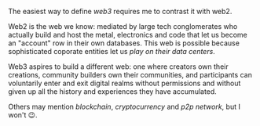 The easiest way to define _web3_ requires me to contrast it with web2. 

Web2 is the web we know: mediated by large tech conglomerates who actually build and host the metal, electronics and code that let us become an "account" row in their own databases. This web is possible because sophisticated coporate entities let us _play on their data centers_.

Web3 aspires to build a different web: one where creators own their creations, community builders own their communities, and participants can voluntarily enter and exit digital realms without permissions and without given up all the history and experiences they have accumulated.

Others may mention _blockchain_, _cryptocurrency_ and _p2p network_, but I won't 😉.
